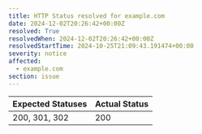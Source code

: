 ```yaml
---
title: HTTP Status resolved for example.com
date: 2024-12-02T20:26:42+00:00Z
resolved: True
resolvedWhen: 2024-12-02T20:26:42+00:00Z
resolvedStartTime: 2024-10-25T21:09:43.191474+00:00
severity: notice
affected:
  - example.com
section: issue
---
```


| Expected Statuses | Actual Status  |
|-------------------|----------------|
| 200, 301, 302 | 200 |
